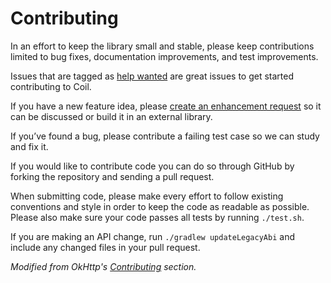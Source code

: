 # Contributing

In an effort to keep the library small and stable, please keep contributions limited to bug fixes, documentation improvements, and test improvements.

Issues that are tagged as [help wanted](https://github.com/coil-kt/coil/labels/help%20wanted) are great issues to get started contributing to Coil.

If you have a new feature idea, please [create an enhancement request](https://github.com/coil-kt/coil/issues/new?assignees=&labels=enhancement&template=feature_request.md&title=) so it can be discussed or build it in an external library.

If you’ve found a bug, please contribute a failing test case so we can study and fix it.

If you would like to contribute code you can do so through GitHub by forking the repository and sending a pull request.

When submitting code, please make every effort to follow existing conventions and style in order to keep the code as readable as possible. Please also make sure your code passes all tests by running `./test.sh`.

If you are making an API change, run `./gradlew updateLegacyAbi` and include any changed files in your pull request.

*Modified from OkHttp's [Contributing](https://square.github.io/okhttp/contributing/) section.*
